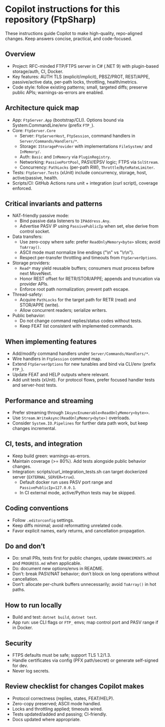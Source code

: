 # Copilot instructions for this repository (FtpSharp)

These instructions guide Copilot to make high-quality, repo-aligned changes. Keep answers concise, practical, and code-focused.

## Overview
- Project: RFC-minded FTP/FTPS server in C# (.NET 9) with plugin-based storage/auth, CI, Docker.
- Key features: AUTH TLS (explicit/implicit), PBSZ/PROT, REST/APPE, passive/active data, per-path locks, throttling, health/metrics.
- Code style: follow existing patterns; small, targeted diffs; preserve public APIs; warnings-as-errors are enabled.

## Architecture quick map
- App: `FtpServer.App` (bootstrap/CLI). Options bound via System.CommandLine/env (prefix `FTP_`).
- Core: `FtpServer.Core`
  - Server: `FtpServerHost`, `FtpSession`, command handlers in `Server/Commands/Handlers/*`.
  - Storage: `IStorageProvider` with implementations `FileSystem/` and `InMemory/`.
  - Auth: `Basic` and `InMemory` via `PluginRegistry`.
  - Networking: `PassivePortPool`, PASV/EPSV logic; FTPS via `SslStream`.
  - Concurrency: `PathLocks` (per-path RW), `Throttle`/`ByteRateLimiter`.
- Tests: `FtpServer.Tests` (xUnit) include concurrency, storage, host, active/passive, health.
- Scripts/CI: GitHub Actions runs unit + integration (curl script), coverage enforced.

## Critical invariants and patterns
- NAT-friendly passive mode:
  - Bind passive data listeners to `IPAddress.Any`.
  - Advertise PASV IP using `PassivePublicIp` when set, else derive from control socket.
- Data transfers:
  - Use zero-copy where safe: prefer `ReadOnlyMemory<byte>` slices; avoid `ToArray()`.
  - ASCII mode must normalize line endings ("\n" vs "\r\n").
  - Respect per-transfer throttling and timeouts from `FtpServerOptions`.
- Storage providers:
  - `Read*` may yield reusable buffers; consumers must process before next MoveNext.
  - Honor REST offset for RETR/STOR/APPE; appends and truncation via provider APIs.
  - Enforce root path normalization; prevent path escape.
- Thread-safety:
  - Acquire `PathLocks` for the target path for RETR (read) and STOR/APPE (write).
  - Allow concurrent readers; serialize writers.
- Public behavior:
  - Do not change command replies/status codes without tests.
  - Keep FEAT list consistent with implemented commands.

## When implementing features
- Add/modify command handlers under `Server/Commands/Handlers/*`.
- Wire handlers in `FtpSession` command map.
- Extend `FtpServerOptions` for new tunables and bind via CLI/env (prefix `FTP_`).
- Update FEAT and HELP outputs where relevant.
- Add unit tests (xUnit). For protocol flows, prefer focused handler tests and server-host tests.

## Performance and streaming
- Prefer streaming through `IAsyncEnumerable<ReadOnlyMemory<byte>>`.
- Use `Stream.WriteAsync(ReadOnlyMemory<byte>)` overloads.
- Consider `System.IO.Pipelines` for further data path work, but keep changes incremental.

## CI, tests, and integration
- Keep build green: warnings-as-errors.
- Maintain coverage (>= 80%). Add tests alongside public behavior changes.
- Integration: scripts/curl_integration_tests.sh can target dockerized server (`EXTERNAL_SERVER=true`).
  - Default docker run uses PASV port range and `PassivePublicIp=127.0.0.1`.
  - In CI external mode, active/Python tests may be skipped.

## Coding conventions
- Follow `.editorconfig` settings.
- Keep diffs minimal; avoid reformatting unrelated code.
- Favor explicit names, early returns, and cancellation propagation.

## Do and don’t
- Do: small PRs, tests first for public changes, update `ENHANCEMENTS.md` and `PROGRESS.md` when applicable.
- Do: document new options/envs in README.
- Don’t: break PASV/NAT behavior; don’t block on long operations without cancellation.
- Don’t: allocate per-chunk buffers unnecessarily; avoid `ToArray()` in hot paths.

## How to run locally
- Build and test: `dotnet build`, `dotnet test`.
- App run: use CLI flags or `FTP_` envs; map control port and PASV range if in Docker.

## Security
- FTPS defaults must be safe; support TLS 1.2/1.3.
- Handle certificates via config (PFX path/secret) or generate self-signed for dev.
- Never log secrets.

## Review checklist for changes Copilot makes
- Protocol correctness (replies, states, FEAT/HELP).
- Zero-copy preserved; ASCII mode handled.
- Locks and throttling applied; timeouts wired.
- Tests updated/added and passing; CI-friendly.
- Docs updated where appropriate.

